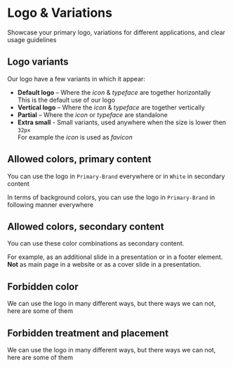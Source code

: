 # Logo & Variations

Showcase your primary logo, variations for different applications, and clear usage guidelines

## Logo variants

Our logo have a few variants in which it appear:

- **Default logo** – Where the *icon* & *typeface* are together horizontally  
    This is the default use of our logo
- **Vertical logo** – Where the *icon* & *typeface* are together vertically
- **Partial** – Where the *icon* or *typeface* are standalone
- **Extra small** - Small variants, used anywhere when the size is lower then `32px`  
    For example the *icon* is used as *favicon*

<FrameByFrame id="logo-variants">
    <PicsFrame 
        title-start="Default logo" 
        title-end="Vertical logo" 
        image-width-end="calc(var(--space-3xl) * 1.8)"
        image-end="/logo/Pepperi-Logo-Vertical.svg"/>
    <PicsFrame 
        title-start="Icon only logo" 
        title-end="Typeface only logo" 
        image-start="/logo/Pepperi-Icon.svg"
        image-end="/logo/Pepperi-Typeface.svg"
        image-width-start="calc(var(--space-2xl) * 1.8)"
        bg-start="var(--1-Bright)" 
        bg-end="var(--0-White)"/>
    <PicsFrame 
        title-start="Extra small logo" 
        title-End="Extra small logo, icon only" 
        image-width-start="calc(var(--space-3xl) * 1.8)"
        image-width-end="calc(var(--space-l) * 0.95)"
        image-start="/logo/Pepperi-Logo-XS.svg"
        image-end="/logo/Pepperi-Icon-XS.svg"/>
</FrameByFrame>

## Allowed colors, primary content

You can use the logo in `Primary-Brand` everywhere or in `White` in secondary content
					
In terms of background colors, you can use the logo in `Primary-Brand` in following manner everywhere

<FrameByFrame id="logo-variants">
    <PicsFrame 
        title-start="Logo used on White" 
        title-end="Logo used on Bright" 
        bg-end="var(--1-Bright)"/>
    <PicsFrame 
        title-start="Logo used on Lighter" 
        title-end="Logo used on Darkest" 
        bg-start="var(--2-Lighter)"
        bg-end="var(--7-Darkest)"
        :is-dark-end="true"/>
</FrameByFrame>

## Allowed colors, secondary content

You can use these color combinations as secondary content. 

For example, as an additional slide in a presentation or in a footer element. **Not** as main page in a website or as a cover slide in a presentation.

<FrameByFrame id="allowed-colors-secondary">
    <PicsFrame 
        title-start="White logo on Darkest" 
        title-end="White logo on Primary-Contrast" 
        image-start="/logo/Pepperi-Logo-Invert.svg"
        image-end="/logo/Pepperi-Logo-Invert.svg"
        bg-start="var(--7-Darkest)"
        bg-end="var(--Primary-Contrast)"
        :is-dark-start="true"
        :is-dark-end="true"/>
</FrameByFrame>

## Forbidden color

We can use the logo in many different ways, but there ways we can not, here are some of them 

<FrameByFrame id="forbidden-color">
    <PicsFrame 
        title-start="Logo on Secondary-Brand" 
        title-end="Logo on Tertiary-Brand" 
        bg-start="var(--Secondary-Brand)"
        bg-end="var(--Tertiary-Brand)"
        :is-dark-start="true"
        :good-to-use-start="false"
        :good-to-use-end="false"/>
    <PicsFrame 
        title-end="White logo on Secondary-Brand" 
        title-start="White logo on Tertiary-Brand" 
        image-end="/logo/Pepperi-Logo-Invert.svg"
        image-start="/logo/Pepperi-Logo-Invert.svg"
        bg-end="var(--Secondary-Brand)"
        bg-start="var(--Tertiary-Brand)"
        :is-dark-end="true"
        :good-to-use-start="false"
        :good-to-use-end="false"/>
    <PicsFrame 
        title-start="Any other color then approved" 
        title-end="Any other color then approved" 
        bg-start="var(--color-link-main)"
        bg-end="var(--4-Base)"
        :is-dark-start="true"
        :good-to-use-start="false"
        :good-to-use-end="false"/>
</FrameByFrame>

## Forbidden treatment and placement

We can use the logo in many different ways, but there ways we can not, here are some of them 

<FrameByFrame id="forbidden-color">
    <PicsFrame 
        title-start="Don't use any kind of shadow" 
        title-end="Don't use any kind of glow" 
        filter-start="drop-shadow(0.2em 0.2em 0.2em #00000050)"
        filter-end="drop-shadow(0 0 0.5em var(--Tertiary-Brand))"
        :good-to-use-start="false"
        :good-to-use-end="false"/>
    <PicsFrame 
        title-start="Don't place logo over an image" 
        title-end="Don't place logo over a gradient" 
        bg-start="url(/images/Depositphotos_146416039_XL.jpg) center / cover"
        bg-end="linear-gradient(217deg, var(--Tertiary-Brand), rgba(255, 0, 0, 0) 70.71%),
                linear-gradient(127deg, var(--Secondary-Brand), rgba(0, 255, 0, 0) 70.71%),
                linear-gradient(336deg, var(--1-Bright), rgba(0, 0, 255, 0) 70.71%)"
        :good-to-use-start="false"
        :good-to-use-end="false"/>
</FrameByFrame>